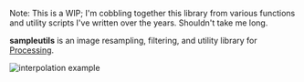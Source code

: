 Note: This is a WIP; I'm cobbling together this library from various functions and utility scripts I've written over the years. Shouldn't take me long.

**sampleutils** is an image resampling, filtering, and utility library for [Processing](https://processing.org/).

![interpolation example](examples/sampleutils_interpolationg/interpolation_example_output.png)